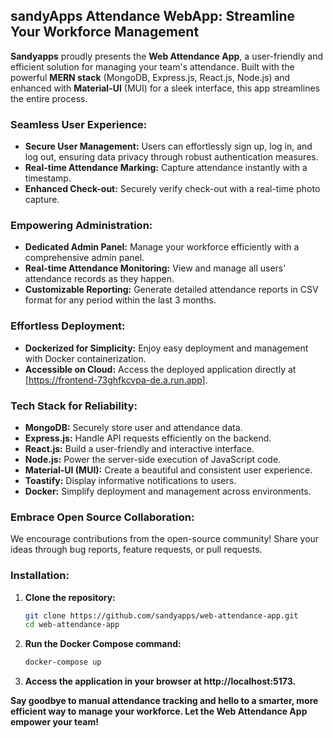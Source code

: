 ## sandyApps Attendance WebApp: Streamline Your Workforce Management 

**Sandyapps** proudly presents the **Web Attendance App**, a user-friendly and efficient solution for managing your team's attendance. Built with the powerful **MERN stack** (MongoDB, Express.js, React.js, Node.js) and enhanced with **Material-UI** (MUI) for a sleek interface, this app streamlines the entire process.

### Seamless User Experience:

- **Secure User Management:** Users can effortlessly sign up, log in, and log out, ensuring data privacy through robust authentication measures.
- **Real-time Attendance Marking:** Capture attendance instantly with a timestamp. 
- **Enhanced Check-out:** Securely verify check-out with a real-time photo capture.

### Empowering Administration:

- **Dedicated Admin Panel:** Manage your workforce efficiently with a comprehensive admin panel.
- **Real-time Attendance Monitoring:** View and manage all users' attendance records as they happen.
- **Customizable Reporting:** Generate detailed attendance reports in CSV format for any period within the last 3 months.

### Effortless Deployment:

- **Dockerized for Simplicity:** Enjoy easy deployment and management with Docker containerization.
- **Accessible on Cloud:** Access the deployed application directly at [https://frontend-73ghfkcvpa-de.a.run.app].

### Tech Stack for Reliability:

- **MongoDB:** Securely store user and attendance data.
- **Express.js:** Handle API requests efficiently on the backend.
- **React.js:** Build a user-friendly and interactive interface.
- **Node.js:** Power the server-side execution of JavaScript code.
- **Material-UI (MUI):** Create a beautiful and consistent user experience.
- **Toastify:** Display informative notifications to users.
- **Docker:** Simplify deployment and management across environments.

### Embrace Open Source Collaboration:

We encourage contributions from the open-source community! Share your ideas through bug reports, feature requests, or pull requests.

### Installation:

1. **Clone the repository:**

    ```bash
    git clone https://github.com/sandyapps/web-attendance-app.git
    cd web-attendance-app
    ```

2. **Run the Docker Compose command:**

    ```bash
    docker-compose up
    ```

3. **Access the application in your browser at http://localhost:5173.**

**Say goodbye to manual attendance tracking and hello to a smarter, more efficient way to manage your workforce. Let the Web Attendance App empower your team!**
